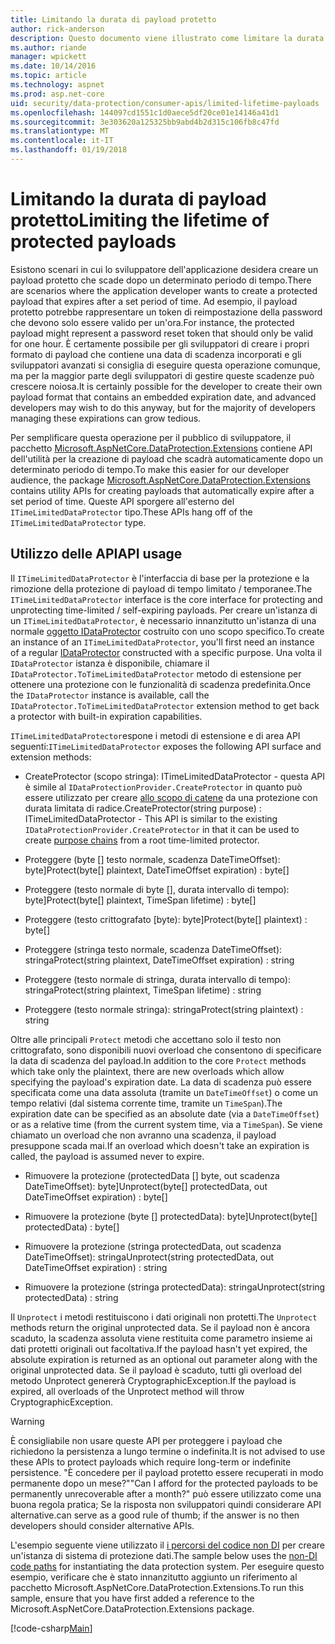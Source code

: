 ```yaml
---
title: Limitando la durata di payload protetto
author: rick-anderson
description: Questo documento viene illustrato come limitare la durata di un payload protetto utilizzando le API di protezione dati ASP.NET Core.
ms.author: riande
manager: wpickett
ms.date: 10/14/2016
ms.topic: article
ms.technology: aspnet
ms.prod: asp.net-core
uid: security/data-protection/consumer-apis/limited-lifetime-payloads
ms.openlocfilehash: 144097cd1551c1d0aece5df20ce01e14146a41d1
ms.sourcegitcommit: 3e303620a125325bb9abd4b2d315c106fb8c47fd
ms.translationtype: MT
ms.contentlocale: it-IT
ms.lasthandoff: 01/19/2018
---
```

# <a name="limiting-the-lifetime-of-protected-payloads"></a><span data-ttu-id="fe251-103">Limitando la durata di payload protetto</span><span class="sxs-lookup"><span data-stu-id="fe251-103">Limiting the lifetime of protected payloads</span></span>

<span data-ttu-id="fe251-104">Esistono scenari in cui lo sviluppatore dell'applicazione desidera creare un payload protetto che scade dopo un determinato periodo di tempo.</span><span class="sxs-lookup"><span data-stu-id="fe251-104">There are scenarios where the application developer wants to create a protected payload that expires after a set period of time.</span></span> <span data-ttu-id="fe251-105">Ad esempio, il payload protetto potrebbe rappresentare un token di reimpostazione della password che devono solo essere valido per un'ora.</span><span class="sxs-lookup"><span data-stu-id="fe251-105">For instance, the protected payload might represent a password reset token that should only be valid for one hour.</span></span> <span data-ttu-id="fe251-106">È certamente possibile per gli sviluppatori di creare i propri formato di payload che contiene una data di scadenza incorporati e gli sviluppatori avanzati si consiglia di eseguire questa operazione comunque, ma per la maggior parte degli sviluppatori di gestire queste scadenze può crescere noiosa.</span><span class="sxs-lookup"><span data-stu-id="fe251-106">It is certainly possible for the developer to create their own payload format that contains an embedded expiration date, and advanced developers may wish to do this anyway, but for the majority of developers managing these expirations can grow tedious.</span></span>

<span data-ttu-id="fe251-107">Per semplificare questa operazione per il pubblico di sviluppatore, il pacchetto [Microsoft.AspNetCore.DataProtection.Extensions](https://www.nuget.org/packages/Microsoft.AspNetCore.DataProtection.Extensions/) contiene API dell'utilità per la creazione di payload che scadrà automaticamente dopo un determinato periodo di tempo.</span><span class="sxs-lookup"><span data-stu-id="fe251-107">To make this easier for our developer audience, the package [Microsoft.AspNetCore.DataProtection.Extensions](https://www.nuget.org/packages/Microsoft.AspNetCore.DataProtection.Extensions/) contains utility APIs for creating payloads that automatically expire after a set period of time.</span></span> <span data-ttu-id="fe251-108">Queste API sporgere all'esterno del `ITimeLimitedDataProtector` tipo.</span><span class="sxs-lookup"><span data-stu-id="fe251-108">These APIs hang off of the `ITimeLimitedDataProtector` type.</span></span>

## <a name="api-usage"></a><span data-ttu-id="fe251-109">Utilizzo delle API</span><span class="sxs-lookup"><span data-stu-id="fe251-109">API usage</span></span>

<span data-ttu-id="fe251-110">Il `ITimeLimitedDataProtector` è l'interfaccia di base per la protezione e la rimozione della protezione di payload di tempo limitato / temporanee.</span><span class="sxs-lookup"><span data-stu-id="fe251-110">The `ITimeLimitedDataProtector` interface is the core interface for protecting and unprotecting time-limited / self-expiring payloads.</span></span> <span data-ttu-id="fe251-111">Per creare un'istanza di un `ITimeLimitedDataProtector`, è necessario innanzitutto un'istanza di una normale [oggetto IDataProtector](overview.md) costruito con uno scopo specifico.</span><span class="sxs-lookup"><span data-stu-id="fe251-111">To create an instance of an `ITimeLimitedDataProtector`, you'll first need an instance of a regular [IDataProtector](overview.md) constructed with a specific purpose.</span></span> <span data-ttu-id="fe251-112">Una volta il `IDataProtector` istanza è disponibile, chiamare il `IDataProtector.ToTimeLimitedDataProtector` metodo di estensione per ottenere una protezione con le funzionalità di scadenza predefinita.</span><span class="sxs-lookup"><span data-stu-id="fe251-112">Once the `IDataProtector` instance is available, call the `IDataProtector.ToTimeLimitedDataProtector` extension method to get back a protector with built-in expiration capabilities.</span></span>

<span data-ttu-id="fe251-113">`ITimeLimitedDataProtector`espone i metodi di estensione e di area API seguenti:</span><span class="sxs-lookup"><span data-stu-id="fe251-113">`ITimeLimitedDataProtector` exposes the following API surface and extension methods:</span></span>

* <span data-ttu-id="fe251-114">CreateProtector (scopo stringa): ITimeLimitedDataProtector - questa API è simile al `IDataProtectionProvider.CreateProtector` in quanto può essere utilizzato per creare [allo scopo di catene](purpose-strings.md) da una protezione con durata limitata di radice.</span><span class="sxs-lookup"><span data-stu-id="fe251-114">CreateProtector(string purpose) : ITimeLimitedDataProtector - This API is similar to the existing `IDataProtectionProvider.CreateProtector` in that it can be used to create [purpose chains](purpose-strings.md) from a root time-limited protector.</span></span>

* <span data-ttu-id="fe251-115">Proteggere (byte [] testo normale, scadenza DateTimeOffset): byte]</span><span class="sxs-lookup"><span data-stu-id="fe251-115">Protect(byte[] plaintext, DateTimeOffset expiration) : byte[]</span></span>

* <span data-ttu-id="fe251-116">Proteggere (testo normale di byte [], durata intervallo di tempo): byte]</span><span class="sxs-lookup"><span data-stu-id="fe251-116">Protect(byte[] plaintext, TimeSpan lifetime) : byte[]</span></span>

* <span data-ttu-id="fe251-117">Proteggere (testo crittografato [byte): byte]</span><span class="sxs-lookup"><span data-stu-id="fe251-117">Protect(byte[] plaintext) : byte[]</span></span>

* <span data-ttu-id="fe251-118">Proteggere (stringa testo normale, scadenza DateTimeOffset): stringa</span><span class="sxs-lookup"><span data-stu-id="fe251-118">Protect(string plaintext, DateTimeOffset expiration) : string</span></span>

* <span data-ttu-id="fe251-119">Proteggere (testo normale di stringa, durata intervallo di tempo): stringa</span><span class="sxs-lookup"><span data-stu-id="fe251-119">Protect(string plaintext, TimeSpan lifetime) : string</span></span>

* <span data-ttu-id="fe251-120">Proteggere (testo normale stringa): stringa</span><span class="sxs-lookup"><span data-stu-id="fe251-120">Protect(string plaintext) : string</span></span>

<span data-ttu-id="fe251-121">Oltre alle principali `Protect` metodi che accettano solo il testo non crittografato, sono disponibili nuovi overload che consentono di specificare la data di scadenza del payload.</span><span class="sxs-lookup"><span data-stu-id="fe251-121">In addition to the core `Protect` methods which take only the plaintext, there are new overloads which allow specifying the payload's expiration date.</span></span> <span data-ttu-id="fe251-122">La data di scadenza può essere specificata come una data assoluta (tramite un `DateTimeOffset`) o come un tempo relativi (dal sistema corrente time, tramite un `TimeSpan`).</span><span class="sxs-lookup"><span data-stu-id="fe251-122">The expiration date can be specified as an absolute date (via a `DateTimeOffset`) or as a relative time (from the current system time, via a `TimeSpan`).</span></span> <span data-ttu-id="fe251-123">Se viene chiamato un overload che non avranno una scadenza, il payload presuppone scada mai.</span><span class="sxs-lookup"><span data-stu-id="fe251-123">If an overload which doesn't take an expiration is called, the payload is assumed never to expire.</span></span>

* <span data-ttu-id="fe251-124">Rimuovere la protezione (protectedData [] byte, out scadenza DateTimeOffset): byte]</span><span class="sxs-lookup"><span data-stu-id="fe251-124">Unprotect(byte[] protectedData, out DateTimeOffset expiration) : byte[]</span></span>

* <span data-ttu-id="fe251-125">Rimuovere la protezione (byte [] protectedData): byte]</span><span class="sxs-lookup"><span data-stu-id="fe251-125">Unprotect(byte[] protectedData) : byte[]</span></span>

* <span data-ttu-id="fe251-126">Rimuovere la protezione (stringa protectedData, out scadenza DateTimeOffset): stringa</span><span class="sxs-lookup"><span data-stu-id="fe251-126">Unprotect(string protectedData, out DateTimeOffset expiration) : string</span></span>

* <span data-ttu-id="fe251-127">Rimuovere la protezione (stringa protectedData): stringa</span><span class="sxs-lookup"><span data-stu-id="fe251-127">Unprotect(string protectedData) : string</span></span>

<span data-ttu-id="fe251-128">Il `Unprotect` i metodi restituiscono i dati originali non protetti.</span><span class="sxs-lookup"><span data-stu-id="fe251-128">The `Unprotect` methods return the original unprotected data.</span></span> <span data-ttu-id="fe251-129">Se il payload non è ancora scaduto, la scadenza assoluta viene restituita come parametro insieme ai dati protetti originali out facoltativa.</span><span class="sxs-lookup"><span data-stu-id="fe251-129">If the payload hasn't yet expired, the absolute expiration is returned as an optional out parameter along with the original unprotected data.</span></span> <span data-ttu-id="fe251-130">Se il payload è scaduto, tutti gli overload del metodo Unprotect genererà CryptographicException.</span><span class="sxs-lookup"><span data-stu-id="fe251-130">If the payload is expired, all overloads of the Unprotect method will throw CryptographicException.</span></span>

>[!WARNING]
> <span data-ttu-id="fe251-131">È consigliabile non usare queste API per proteggere i payload che richiedono la persistenza a lungo termine o indefinita.</span><span class="sxs-lookup"><span data-stu-id="fe251-131">It is not advised to use these APIs to protect payloads which require long-term or indefinite persistence.</span></span> <span data-ttu-id="fe251-132">"È concedere per il payload protetto essere recuperati in modo permanente dopo un mese?"</span><span class="sxs-lookup"><span data-stu-id="fe251-132">"Can I afford for the protected payloads to be permanently unrecoverable after a month?"</span></span> <span data-ttu-id="fe251-133">può essere utilizzato come una buona regola pratica; Se la risposta non sviluppatori quindi considerare API alternative.</span><span class="sxs-lookup"><span data-stu-id="fe251-133">can serve as a good rule of thumb; if the answer is no then developers should consider alternative APIs.</span></span>

<span data-ttu-id="fe251-134">L'esempio seguente viene utilizzato il [i percorsi del codice non DI](../configuration/non-di-scenarios.md) per creare un'istanza di sistema di protezione dati.</span><span class="sxs-lookup"><span data-stu-id="fe251-134">The sample below uses the [non-DI code paths](../configuration/non-di-scenarios.md) for instantiating the data protection system.</span></span> <span data-ttu-id="fe251-135">Per eseguire questo esempio, verificare che è stato innanzitutto aggiunto un riferimento al pacchetto Microsoft.AspNetCore.DataProtection.Extensions.</span><span class="sxs-lookup"><span data-stu-id="fe251-135">To run this sample, ensure that you have first added a reference to the Microsoft.AspNetCore.DataProtection.Extensions package.</span></span>

[!code-csharp[Main](limited-lifetime-payloads/samples/limitedlifetimepayloads.cs)]
